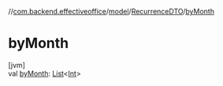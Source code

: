 //[com.backend.effectiveoffice](../../../index.md)/[model](../index.md)/[RecurrenceDTO](index.md)/[byMonth](by-month.md)

# byMonth

[jvm]\
val [byMonth](by-month.md): [List](https://kotlinlang.org/api/latest/jvm/stdlib/kotlin.collections/-list/index.html)&lt;[Int](https://kotlinlang.org/api/latest/jvm/stdlib/kotlin/-int/index.html)&gt;
